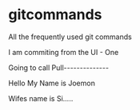 # gitcommands
All the frequently used git commands

I am commiting from the UI - One

Going to call Pull--------------

Hello My Name is Joemon

Wifes name is Si.....
